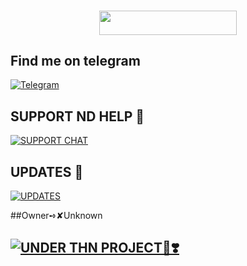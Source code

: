 <h1 THIS IS RAVAN BOT😈 THE MOST POWERFUL BOT>

<p align="center"><a href="https://heroku.com/deploy?template=https://github.com/Dhruvxbhudev2/RAVANxBOT"> <img src="https://img.shields.io/badge/Deploy_Urself-black?style=for-the-badge&logo=heroku" width="220" height="38.45"/></a></p>


## Find me on telegram 
[![Telegram](https://img.shields.io/badge/HYPER_KING-1b77FF.svg?style=for-the-badge&logo=telegram)](https://t.me/HYPER_KING_2417)

## SUPPORT ND HELP 🤖

[![SUPPORT CHAT](https://telegra.ph/file/078030b15d2122216d2d0.jpg)](https://t.me/THN_BOTS_SUPPORT)

## UPDATES 💞

[![UPDATES](https://telegra.ph/file/133730131def9724e5b5b.jpg)](https://t.me/THN_BOTS)

##Owner➺✘Unknown

## [![UNDER THN PROJECT💞❣️](https://telegra.ph/file/3a303b8b1a0398146c027.jpg)](https://t.me/THN_BOTS/16)

